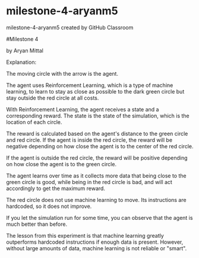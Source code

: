# milestone-4-aryanm5
milestone-4-aryanm5 created by GitHub Classroom

#Milestone 4

by Aryan Mittal

Explanation:

The moving circle with the arrow is the agent.

The agent uses Reinforcement Learning, which is a type of machine learning, to learn to stay as close as possible to the dark green circle but stay outside the red circle at all costs.

With Reinforcement Learning, the agent receives a state and a corresponding reward. The state is the state of the simulation, which is the location of each circle.

The reward is calculated based on the agent's distance to the green circle and red circle. If the agent is inside the red circle, the reward will be negative depending on how close the agent is to the center of the red circle.

If the agent is outside the red circle, the reward will be positive depending on how close the agent is to the green circle.

The agent learns over time as it collects more data that being close to the green circle is good, while being in the red circle is bad, and will act accordingly to get the maximum reward.

The red circle does not use machine learning to move. Its instructions are hardcoded, so it does not improve.

If you let the simulation run for some time, you can observe that the agent is much better than before.

The lesson from this experiment is that machine learning greatly outperforms hardcoded instructions if enough data is present. However, without large amounts of data, machine learning is not reliable or "smart".
